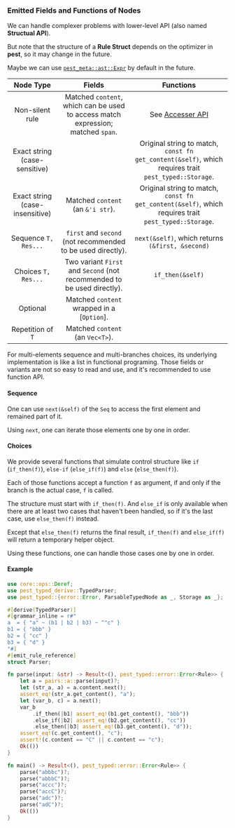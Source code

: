 ### Emitted Fields and Functions of Nodes

We can handle complexer problems with lower-level API (also named **Structual API**).

But note that the structure of a **Rule Struct** depends on the optimizer in **pest**, so it may change in the future.

Maybe we can use [`pest_meta::ast::Expr`](https://docs.rs/pest_meta/latest/pest_meta/ast/enum.Expr.html) by default in the future.

|            Node Type            |                                      Fields                                      |                                              Functions                                               |
| :-----------------------------: | :------------------------------------------------------------------------------: | :--------------------------------------------------------------------------------------------------: |
|         Non-silent rule         | Matched `content`, which can be used to access match expression; matched `span`. |                                  See [Accesser API](#accesser-api)                                   |
|  Exact string (case-sensitive)  |                                                                                  | Original string to match, `const fn get_content(&self)`, which requires trait `pest_typed::Storage`. |
| Exact string (case-insensitive) |                        Matched `content` (an `&'i str`).                         | Original string to match, `const fn get_content(&self)`, which requires trait `pest_typed::Storage`. |
|      Sequence `T, Res...`       |           `first` and `second` (not recommended to be used directly).            |                           `next(&self)`, which returns `(&first, &second)`                           |
|       Choices `T, Res...`       |     Two variant `First` and `Second` (not recommended to be used directly).      |                                           `if_then(&self)`                                           |
|            Optional             |                    Matched `content` wrapped in a [`Option`].                    |
|        Repetition of `T`        |                         Matched `content` (an `Vec<T>`).                         |

For multi-elements sequence and multi-branches choices, its underlying implementation is like a list in functional programing. Those fields or variants are not so easy to read and use, and it's recommended to use function API.

#### Sequence

One can use `next(&self)` of the `Seq` to access the first element and remained part of it.

Using `next`, one can iterate those elements one by one in order.

#### Choices

We provide several functions that simulate control structure like `if` (`if_then(f)`), `else-if` (`else_if(f)`) and `else` (`else_then(f)`).

Each of those functions accept a function `f` as argument, if and only if the branch is the actual case, `f` is called.

The structure must start with `if_then(f)`. And `else_if` is only available when there are at least two cases that haven't been handled, so if it's the last case, use `else_then(f)` instead.

Except that `else_then(f)` returns the final result, `if_then(f)` and `else_if(f)` will return a temporary helper object.

Using these functions, one can handle those cases one by one in order.

#### Example

```rust
use core::ops::Deref;
use pest_typed_derive::TypedParser;
use pest_typed::{error::Error, ParsableTypedNode as _, Storage as _};

#[derive(TypedParser)]
#[grammar_inline = r#"
a  = { "a" ~ (b1 | b2 | b3) ~ ^"c" }
b1 = { "bbb" }
b2 = { "cc" }
b3 = { "d" }
"#]
#[emit_rule_reference]
struct Parser;

fn parse(input: &str) -> Result<(), pest_typed::error::Error<Rule>> {
    let a = pairs::a::parse(input)?;
    let (str_a, a) = a.content.next();
    assert_eq!(str_a.get_content(), "a");
    let (var_b, c) = a.next();
    var_b
        .if_then(|b1| assert_eq!(b1.get_content(), "bbb"))
        .else_if(|b2| assert_eq!(b2.get_content(), "cc"))
        .else_then(|b3| assert_eq!(b3.get_content(), "d"));
    assert_eq!(c.get_content(), "c");
    assert!(c.content == "C" || c.content == "c");
    Ok(())
}

fn main() -> Result<(), pest_typed::error::Error<Rule>> {
    parse("abbbc")?;
    parse("abbbC")?;
    parse("accc")?;
    parse("accC")?;
    parse("adc")?;
    parse("adC")?;
    Ok(())
}
```
